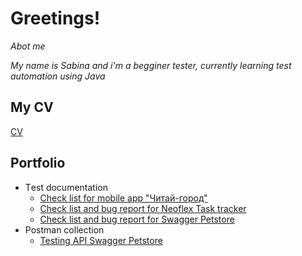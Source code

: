 # Greetings!

_Abot me_ 

_My name is Sabina and i'm a begginer tester, currently learning test automation using Java_

## My CV 

[CV](https://github.com/Biusabia/Biusabiamain/blob/main/Biusova_SN_CV_QA.pdf)

## Portfolio 
- Тest documentation
  -  [Check list for mobile app "Читай-город"](https://docs.google.com/spreadsheets/d/140q5UfdOkmBYyqHwqiLxfjPoGoo_XIHlwsIu2c5BSlE/edit?usp=sharing)
  -  [Check list and bug report for Neoflex Task tracker](https://docs.google.com/spreadsheets/d/18xD9k7fGuA5kuVeJmf-Y-ChyRguswNX2Ie7Wgq8ssxk/edit?usp=sharing)
  -  [Check list and bug report for Swagger Petstore](https://docs.google.com/spreadsheets/d/1DwSi13k5Xmep1G2OiVmddeywK-0Js1pEtz_Om6TuG8c/edit?usp=sharing)
- Postman collection 
  -  [Testing API Swagger Petstore](https://elements.getpostman.com/redirect?entityId=43436807-98fb5bf3-db36-4d2d-908a-69429f32437d&entityType=collection)
